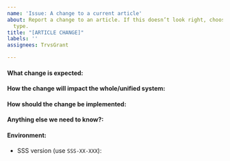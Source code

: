 ```yaml
---
name: 'Issue: A change to a current article'
about: Report a change to an article. If this doesn’t look right, choose a different
  type.
title: "[ARTICLE CHANGE]"
labels: ''
assignees: TrvsGrant

---
```


<!-- Please use this template while proposing changes and provide as much info as possible. Not doing so may result in your change not being addressed in a timely manner.
-->

#### What change is expected:

#### How the change will impact the whole/unified system:

#### How should the change be implemented:

#### Anything else we need to know?:

#### Environment:
- SSS version (use `SSS-XX-XXX`):

